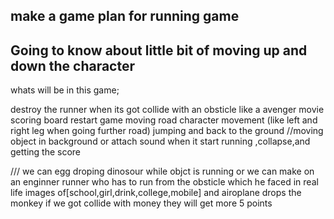 ## make a game plan for running game

## Going to know about little bit of moving up and down the character


whats will be in this game;

destroy the runner when its got collide with an obsticle like a avenger movie
scoring board
restart game
moving road 
character movement (like left and right leg when going further road)
jumping and back to the ground
//moving object in background or attach sound when it start running ,collapse,and getting the score


///
we can egg droping dinosour while objct is running 
or we can make on an enginner runner who has to run from the obsticle which he faced in real life
images of[school,girl,drink,college,mobile]
and airoplane drops the monkey if we got collide with money they will get more 5 points



